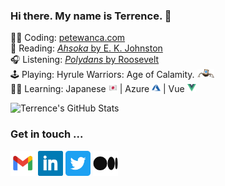### Hi there. My name is Terrence. 👋 

👨‍💻 Coding: [petewanca.com](https://petewanca.com)  
📖 Reading: [_Ahsoka_ by E. K. Johnston](https://starwars.fandom.com/wiki/Ahsoka_(novel))  
🎧 Listening: [_Polydans_ by Roosevelt](https://open.spotify.com/album/4jsQ9yGCEyEjjQzcsICK2U?si=Hh5FlV6DRZyR2AiOIYVwjA)  
🕹 Playing: Hyrule Warriors: Age of Calamity. <img src="https://raw.githubusercontent.com/terrencemm2/terrencemm2/main/assets/terrako.png" height=14 />  
👨‍🏫 Learning: Japanese <img src="https://raw.githubusercontent.com/terrencemm2/terrencemm2/main/assets/japanese_flag.png" height=14 /> | Azure <img src="https://raw.githubusercontent.com/terrencemm2/terrencemm2/main/assets/azure.png" height=14 /> | Vue <img src="https://raw.githubusercontent.com/TerrenceMM2/TerrenceMM2/main/assets/vue.png" height=14 />  

![Terrence's GitHub Stats](https://github-readme-stats.vercel.app/api?username=terrencemm2&count_private=true&show_icons=true&title_color=20c997&bg_color=333&text_color=eee&icon_color=20c997&hide_border=true)

### Get in touch ...

[<img src="https://raw.githubusercontent.com/terrencemm2/terrencemm2/main/assets/gmail_logo.png" height=40 />](mailto:terrencemm2@gmail.com) 
[<img src="https://raw.githubusercontent.com/terrencemm2/terrencemm2/main/assets/linkedin_logo.png" height=40 />](https://www.linkedin.com/in/terrencemahnken/)
[<img src="https://raw.githubusercontent.com/terrencemm2/terrencemm2/main/assets/twitter_logo.png" height=40 />](https://twitter.com/TerrenceMahnken)
[<img src="https://raw.githubusercontent.com/terrencemm2/terrencemm2/main/assets/medium_logo.png" height=40 />](https://medium.com/@terrencemm2)
